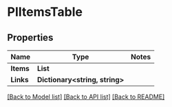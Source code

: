 # PIItemsTable

## Properties
Name | Type | Notes
------------ | ------------- | -------------
**Items** | **List<PITable>**
**Links** | **Dictionary<string, string>**

[[Back to Model list]](../../README.md#documentation-for-models) [[Back to API list]](../../README.md#documentation-for-api-endpoints) [[Back to README]](../../README.md)
